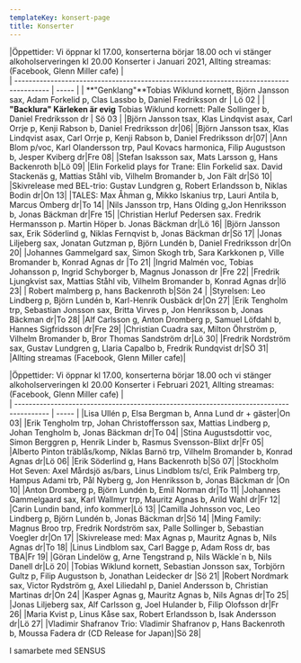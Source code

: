```yaml
---
templateKey: konsert-page
title: Konserter
---
```

 |Öppettider: Vi öppnar kl 17.00, konserterna börjar 18.00 och vi stänger alkoholserveringen kl 20.00 Konserter i Januari 2021, Allting streamas: (Facebook, Glenn Miller cafe)                                                            |       
| --------------------------------------------------------------------------------------- | ----- |
| **"Genklang"**Tobias Wiklund kornett, Björn Jansson sax, Adam Forkelid p, Clas Lassbo b, Daniel Fredriksson dr | Lö 02 |
| **"Backlura" Kärleken är evig** Tobias Wiklund kornett: Palle Sollinger b, Daniel Fredriksson dr | Sö 03 |
|Björn Jansson tsax, Klas Lindqvist asax, Carl Orrje p, Kenji Rabson b, Daniel Fredriksson dr|06|
|Björn Jansson tsax, Klas Lindqvist asax, Carl Orrje p, Kenji Rabson b, Daniel Fredriksson dr|07|
|Ann Blom p/voc, Karl Olandersson trp, Paul Kovacs harmonica, Filip Augustson b, Jesper Kviberg dr|Fre 08|
|Stefan Isaksson sax, Mats Larsson g, Hans Backenroth b|Lö 09|
|Elin Forkelid plays for Trane: Elin Forkelid sax. David Stackenäs g, Mattias Ståhl vib, Vilhelm Bromander b, Jon Fält dr|Sö 10|
|Skivrelease med BEL-trio: Gustav Lundgren g, Robert Erlandsson b, Niklas Bodin dr|On 13|
|TALES: Max Åhman g, Mikko Iskanius trp, Lauri Antila b, Marcus Omberg dr|To 14|
|Nils Jansson trp, Hans Olding g,Jon Henriksson b, Jonas Bäckman dr|Fre 15|
|Christian Herluf Pedersen sax. Fredrik Hermansson p. Martin Höper b. Jonas Bäckman dr|Lö 16|
|Björn Jansson sax, Erik Söderlind g, Niklas Fernqvist b, Jonas Bäckman dr|Sö 17|
|Jonas Liljeberg sax, Jonatan Gutzman p, Björn Lundén b, Daniel Fredriksson dr|On 20|
|Johannes Gammelgard sax, Simon Skogh trb, Sara Karkkonen p, Ville Bromander b, Konrad Agnas dr |To 21|
|Ingrid Malmén voc, Tobias Johansson p, Ingrid Schyborger b,  Magnus Jonasson dr |Fre 22|
|Fredrik Ljungkvist sax, Mattias Ståhl vib, Vilhelm Bromander b, Konrad Agnas dr|lö 23|
| Robert malmberg p, hans Backenroth b|Sön 24 |
|Styrelsen: Leo Lindberg p, Björn Lundén b, Karl-Henrik Ousbäck dr|On 27|
|Erik Tengholm trp, Sebastian Jonsson sax, Britta Virves p, Jon Henriksson b, Jonas Bäckman dr|To 28|
|Alf Carlsson g, Anton Dromberg p, Samuel Löfdahl b, Hannes Sigfridsson dr|Fre 29|
|Christian Cuadra sax, Milton Öhrström p, Vilhelm Bromander b, Bror Thomas Sandström dr|Lö 30|
|Fredrik Nordström sax, Gustav Lundgren g, Llaria Capalbo b, Fredrik Rundqvist dr|SÖ 31|
|Allting streamas (Facebook, Glenn Miller cafe)|

|Öppettider: Vi öppnar kl 17.00, konserterna börjar 18.00 och vi stänger alkoholserveringen kl 20.00 Konserter i Februari 2021, Allting streamas: (Facebook, Glenn Miller cafe)                                                            |       
| --------------------------------------------------------------------------------------- | ----- |
|Lisa Ullén p, Elsa Bergman b, Anna Lund dr + gäster|On 03|
|Erik Tengholm trp, Johan Christoffersson sax, Mattias Lindberg p, Johan Tengholm b, Jonas Bäckman dr|To 04|
|Stina Augustsdottir voc, Simon Berggren p, Henrik Linder b, Rasmus Svensson-Blixt dr|Fr 05|
|Alberto Pinton träblås/komp, Niklas Barnö trp, Vilhelm Bromander b, Konrad Agnas dr|Lö 06|
|Erik Söderlind g, Hans Backenroth b|Sö 07|
|Stockholm Hot Seven: Axel Mårdsjö as/bars, Linus Lindblom ts/cl, Erik Palmberg trp, Hampus Adami trb,  Pål Nyberg g, Jon Henriksson b, Jonas Bäckman dr |On 10|
|Anton Dromberg p, Björn Lundén b, Emil Norman dr|To 11|
|Johannes Gammelgaard sax, Karl Wallmyr trp, Mauritz Agnas b, Arild Wahl dr|Fr 12| 
|Carin Lundin band, info kommer|Lö 13|
|Camilla Johnsson voc, Leo Lindberg p, Björn Lundén b, Jonas Bäckman dr|Sö 14|
|Ming Family: Magnus Broo trp, Fredrik Nordström sax, Palle Sollinger b, Sebastian Voegler dr|On 17|
|Skivrelease med: Max Agnas p, Mauritz Agnas b, Nils Agnas dr|To 18|
|Linus Lindblom sax, Carl Bagge p, Adam Ross dr, bas TBA|Fr 19|
|Göran Lindelöw g, Arne Tengstrand p, Nils Wäckle´n b, Nils Danell dr|Lö 20|
|Tobias Wiklund kornett, Sebastian Jonsson sax, Torbjörn Gultz p, Filip Augustson b, Jonathan Leidecker dr |Sö 21|
|Robert Nordmark sax, Victor Rydström g, Axel Liliedahl p, Daniel Andersson b, Christian Martinas dr|On 24|
|Kasper Agnas g, Mauritz Agnas b, Nils Agnas dr|To 25|
|Jonas Liljeberg sax, Alf Carlsson g, Joel Hulander b, Filip Olofsson dr|Fr 26|
|Maria Kvist p, Linus Kåse sax, Robert Erlandsson b, Isak Andersson dr|Lö 27|
|Vladimir Shafranov Trio: Vladimir Shafranov p, Hans Backenroth b, Moussa Fadera dr (CD Release for Japan)|Sö 28| 	
		

I samarbete med SENSUS
